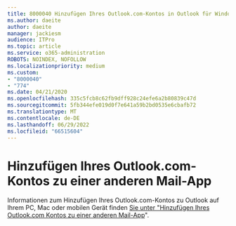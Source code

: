 ```yaml
---
title: 8000040 Hinzufügen Ihres Outlook.com-Kontos in Outlook für Windows
ms.author: daeite
author: daeite
manager: jackiesm
audience: ITPro
ms.topic: article
ms.service: o365-administration
ROBOTS: NOINDEX, NOFOLLOW
ms.localizationpriority: medium
ms.custom:
- "8000040"
- "774"
ms.date: 04/21/2020
ms.openlocfilehash: 335c5fcb8c62fb9dff928c24efe6a2b80839c47d
ms.sourcegitcommit: 5fb344efe019d0f7e641a59b2bd0535e6cbafb72
ms.translationtype: MT
ms.contentlocale: de-DE
ms.lasthandoff: 06/29/2022
ms.locfileid: "66515604"
---
```

# <a name="add-your-outlookcom-account-to-another-mail-app"></a>Hinzufügen Ihres Outlook.com-Kontos zu einer anderen Mail-App

Informationen zum Hinzufügen Ihres Outlook.com-Kontos zu Outlook auf Ihrem PC, Mac oder mobilen Gerät finden [Sie unter "Hinzufügen Ihres Outlook.com Kontos zu einer anderen Mail-App](https://support.microsoft.com/office/add-your-outlook-com-account-to-another-mail-app-or-smart-device-73f3b178-0009-41ae-aab1-87b80fa94970)".
  